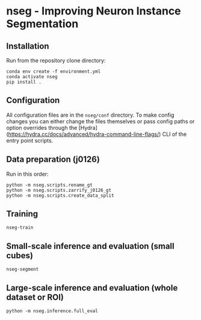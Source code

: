 # **nseg** - Improving Neuron Instance Segmentation


## Installation

Run from the repository clone directory:

    conda env create -f environment.yml
    conda activate nseg
    pip install .

## Configuration

All configuration files are in the `nseg/conf` directory. To make config changes you can either change the files themselves or pass config paths or option overrides through the [Hydra] (https://hydra.cc/docs/advanced/hydra-command-line-flags/) CLI of the entry point scripts.

## Data preparation (j0126)

Run in this order:

    python -m nseg.scripts.rename_gt
    python -m nseg.scripts.zarrify_j0126_gt
    python -m nseg.scripts.create_data_split

## Training

    nseg-train

## Small-scale inference and evaluation (small cubes)

    nseg-segment

## Large-scale inference and evaluation (whole dataset or ROI)

    python -m nseg.inference.full_eval

